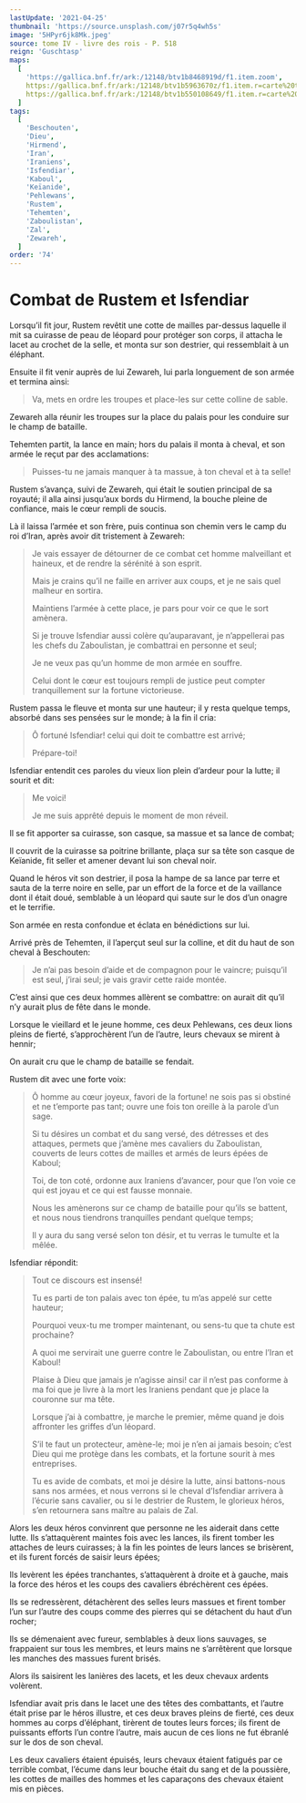 ```yaml
---
lastUpdate: '2021-04-25'
thumbnail: 'https://source.unsplash.com/j07r5q4wh5s'
image: '5HPyr6jk8Mk.jpeg'
source: tome IV - livre des rois - P. 518
reign: 'Guschtasp'
maps:
  [
    'https://gallica.bnf.fr/ark:/12148/btv1b8468919d/f1.item.zoom',
    https://gallica.bnf.fr/ark:/12148/btv1b5963670z/f1.item.r=carte%20touran.zoom,
    https://gallica.bnf.fr/ark:/12148/btv1b550108649/f1.item.r=carte%20touran.zoom,
  ]
tags:
  [
    'Beschouten',
    'Dieu',
    'Hirmend',
    'Iran',
    'Iraniens',
    'Isfendiar',
    'Kaboul',
    'Keïanide',
    'Pehlewans',
    'Rustem',
    'Tehemten',
    'Zaboulistan',
    'Zal',
    'Zewareh',
  ]
order: '74'
---
```


# Combat de Rustem et Isfendiar

Lorsqu’il fit jour, Rustem revêtit une cotte de mailles par-dessus laquelle il mit sa cuirasse de peau de léopard pour protéger son corps, il attacha le lacet au crochet de la selle, et monta sur son destrier, qui ressemblait à un éléphant.

Ensuite il fit venir auprès de lui Zewareh, lui parla longuement de son armée et termina ainsi:

> Va, mets en ordre les troupes et place-les sur cette colline de sable.

Zewareh alla réunir les troupes sur la place du palais pour les conduire sur le champ de bataille.

Tehemten partit, la lance en main; hors du palais il monta à cheval, et son armée le reçut par des acclamations:

> Puisses-tu ne jamais manquer à ta massue, à ton cheval et à ta selle!

Rustem s’avança, suivi de Zewareh, qui était le soutien principal de sa royauté; il alla ainsi jusqu’aux bords du Hirmend, la bouche pleine de confiance, mais le cœur rempli de soucis.

Là il laissa l’armée et son frère, puis continua son chemin vers le camp du roi d’Iran, après avoir dit tristement à Zewareh:

> Je vais essayer de détourner de ce combat cet homme malveillant et haineux, et de rendre la sérénité à son esprit.
>
> Mais je crains qu’il ne faille en arriver aux coups, et je ne sais quel malheur en sortira.
>
> Maintiens l’armée à cette place, je pars pour voir ce que le sort amènera.
>
> Si je trouve Isfendiar aussi colère qu’auparavant, je n’appellerai pas les chefs du Zaboulistan, je combattrai en personne et seul;
>
> Je ne veux pas qu’un homme de mon armée en souffre.
>
> Celui dont le cœur est toujours rempli de justice peut compter tranquillement sur la fortune victorieuse.

Rustem passa le fleuve et monta sur une hauteur; il y resta quelque temps, absorbé dans ses pensées sur le monde; à la fin il cria:

> Ô fortuné Isfendiar! celui qui doit te combattre est arrivé;
>
> Prépare-toi!

Isfendiar entendit ces paroles du vieux lion plein d’ardeur pour la lutte; il sourit et dit:

> Me voici!
>
> Je me suis apprêté depuis le moment de mon réveil.

Il se fit apporter sa cuirasse, son casque, sa massue et sa lance de combat;

Il couvrit de la cuirasse sa poitrine brillante, plaça sur sa tête son casque de Keïanide, fit seller et amener devant lui son cheval noir.

Quand le héros vit son destrier, il posa la hampe de sa lance par terre et sauta de la terre noire en selle, par un effort de la force et de la vaillance dont il était doué, semblable à un léopard qui saute sur le dos d’un onagre et le terrifie.

Son armée en resta confondue et éclata en bénédictions sur lui.

Arrivé près de Tehemten, il l’aperçut seul sur la colline, et dit du haut de son cheval à Beschouten:

> Je n’ai pas besoin d’aide et de compagnon pour le vaincre; puisqu’il est seul, j’irai seul; je vais gravir cette raide montée.

C’est ainsi que ces deux hommes allèrent se combattre: on aurait dit qu’il n’y aurait plus de fête dans le monde.

Lorsque le vieillard et le jeune homme, ces deux Pehlewans, ces deux lions pleins de fierté, s’approchèrent l’un de l’autre, leurs chevaux se mirent à hennir;

On aurait cru que le champ de bataille se fendait.

Rustem dit avec une forte voix:

> Ô homme au cœur joyeux, favori de la fortune! ne sois pas si obstiné et ne t’emporte pas tant; ouvre une fois ton oreille à la parole d’un sage.
>
> Si tu désires un combat et du sang versé, des détresses et des attaques, permets que j’amène mes cavaliers du Zaboulistan, couverts de leurs cottes de mailles et armés de leurs épées de Kaboul;
>
> Toi, de ton coté, ordonne aux Iraniens d’avancer, pour que l’on voie ce qui est joyau et ce qui est fausse monnaie.
>
> Nous les amènerons sur ce champ de bataille pour qu’ils se battent, et nous nous tiendrons tranquilles pendant quelque temps;
>
> Il y aura du sang versé selon ton désir, et tu verras le tumulte et la mêlée.

Isfendiar répondit:

> Tout ce discours est insensé!
>
> Tu es parti de ton palais avec ton épée, tu m’as appelé sur cette hauteur;
>
> Pourquoi veux-tu me tromper maintenant, ou sens-tu que ta chute est prochaine?
>
> A quoi me servirait une guerre contre le Zaboulistan, ou entre l’Iran et Kaboul!
>
> Plaise à Dieu que jamais je n’agisse ainsi! car il n’est pas conforme à ma foi que je livre à la mort les Iraniens pendant que je place la couronne sur ma tête.
>
> Lorsque j’ai à combattre, je marche le premier, même quand je dois affronter les griffes d’un léopard.
>
> S’il te faut un protecteur, amène-le; moi je n’en ai jamais besoin; c’est Dieu qui me protège dans les combats, et la fortune sourit à mes entreprises.
>
> Tu es avide de combats, et moi je désire la lutte, ainsi battons-nous sans nos armées, et nous verrons si le cheval d’Isfendiar arrivera à l’écurie sans cavalier, ou si le destrier de Rustem, le glorieux héros, s’en retournera sans maître au palais de Zal.

Alors les deux héros convinrent que personne ne les aiderait dans cette lutte. Ils s’attaquèrent maintes fois avec les lances, ils firent tomber les attaches de leurs cuirasses; à la fin les pointes de leurs lances se brisèrent, et ils furent forcés de saisir leurs épées;

Ils levèrent les épées tranchantes, s’attaquèrent à droite et à gauche, mais la force des héros et les coups des cavaliers ébréchèrent ces épées.

Ils se redressèrent, détachèrent des selles leurs massues et firent tomber l’un sur l’autre des coups comme des pierres qui se détachent du haut d’un rocher;

Ils se démenaient avec fureur, semblables à deux lions sauvages, se frappaient sur tous les membres, et leurs mains ne s’arrêtèrent que lorsque les manches des massues furent brisés.

Alors ils saisirent les lanières des lacets, et les deux chevaux ardents volèrent.

Isfendiar avait pris dans le lacet une des têtes des combattants, et l’autre était prise par le héros illustre, et ces deux braves pleins de fierté, ces deux hommes au corps d’éléphant, tirèrent de toutes leurs forces; ils firent de puissants efforts l’un contre l’autre, mais aucun de ces lions ne fut ébranlé sur le dos de son cheval.

Les deux cavaliers étaient épuisés, leurs chevaux étaient fatigués par ce terrible combat, l’écume dans leur bouche était du sang et de la poussière, les cottes de mailles des hommes et les caparaçons des chevaux étaient mis en pièces.
